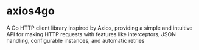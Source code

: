 # axios4go
A Go HTTP client library inspired by Axios, providing a simple and intuitive API for making HTTP requests with features like interceptors, JSON handling, configurable instances, and automatic retries

